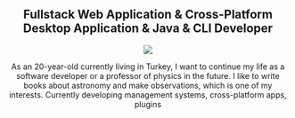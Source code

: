 <h2 align="center">Fullstack Web Application & Cross-Platform Desktop Application & Java & CLI Developer</h2>

<div align="center">  
  
  ![](https://komarev.com/ghpvc/?username=hacimertgokhan&label=Profile+Views)
  
  <p>
  As an 20-year-old currently living in Turkey, I want to continue my life as a software developer or a professor of physics in the future. I like to write books about astronomy and make observations, which is one of my interests.
  Currently developing management systems, cross-platform apps, plugins
  </p>
</div>
